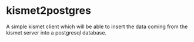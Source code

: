 kismet2postgres
===============

A simple kismet client which will be able to insert the data coming from the kismet server into a postgresql database.
